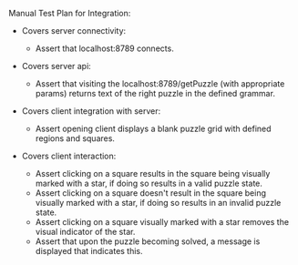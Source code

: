 Manual Test Plan for Integration:
* Covers server connectivity:
  * Assert that localhost:8789 connects.


* Covers server api:
  * Assert that visiting the localhost:8789/getPuzzle (with appropriate params) returns text of the right puzzle in the defined grammar. 


* Covers client integration with server:
  * Assert opening client displays a blank puzzle grid with defined regions and squares.


* Covers client interaction:
  * Assert clicking on a square results in the square being visually marked with a star, if doing so results in a valid puzzle state.
  * Assert clicking on a square doesn't result in the square being visually marked with a star, if doing so results in an invalid puzzle state.
  * Assert clicking on a square visually marked with a star removes the visual indicator of the star.
  * Assert that upon the puzzle becoming solved, a message is displayed that indicates this.
